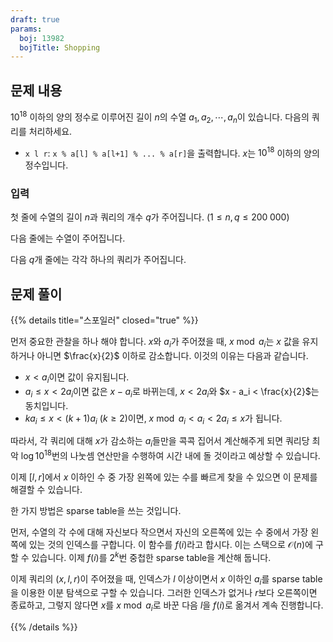 ```yaml
---
draft: true
params:
  boj: 13982
  bojTitle: Shopping
---
```


## 문제 내용

$10^{18}$ 이하의 양의 정수로 이루어진 길이 $n$의 수열 $a_1, a_2, \cdots, a_n$이 있습니다. 다음의 쿼리를 처리하세요.

* `x l r`: `x % a[l] % a[l+1] % ... % a[r]`을 출력합니다. $x$는 $10^{18}$ 이하의 양의 정수입니다.

### 입력

첫 줄에 수열의 길이 $n$과 쿼리의 개수 $q$가 주어집니다. ($1 \le n, q \le 200\;000$)

다음 줄에는 수열이 주어집니다.

다음 $q$개 줄에는 각각 하나의 쿼리가 주어집니다.

## 문제 풀이

{{% details title="스포일러" closed="true" %}}

먼저 중요한 관찰을 하나 해야 합니다. $x$와 $a_i$가 주어졌을 때, $x \bmod a_i$는 $x$ 값을 유지하거나 아니면 $\frac{x}{2}$ 이하로 감소합니다. 이것의 이유는 다음과 같습니다.

* $x < a_i$이면 값이 유지됩니다.
* $a_i \le x < 2 a_i$이면 값은 $x - a_i$로 바뀌는데, $x < 2 a_i$와 $x - a_i < \frac{x}{2}$는 동치입니다.
* $k a_i \le x < (k+1) a_i$ ($k \ge 2$)이면, $x \bmod a_i < a_i < 2 a_i \le x$가 됩니다.

따라서, 각 쿼리에 대해 $x$가 감소하는 $a_i$들만을 콕콕 집어서 계산해주게 되면 쿼리당 최악 $\log 10^{18}$번의 나눗셈 연산만을 수행하여 시간 내에 돌 것이라고 예상할 수 있습니다.

이제 $[l, r]$에서 $x$ 이하인 수 중 가장 왼쪽에 있는 수를 빠르게 찾을 수 있으면 이 문제를 해결할 수 있습니다.

한 가지 방법은 sparse table을 쓰는 것입니다.

먼저, 수열의 각 수에 대해 자신보다 작으면서 자신의 오른쪽에 있는 수 중에서 가장 왼쪽에 있는 것의 인덱스를 구합니다. 이 함수를 $f(i)$라고 합시다. 이는 스택으로 $\mathcal{O} (n)$에 구할 수 있습니다. 이제 $f(i)$를 $2^k$번 중첩한 sparse table을 계산해 둡니다.

이제 쿼리의 $(x, l, r)$이 주어졌을 때, 인덱스가 $l$ 이상이면서 $x$ 이하인 $a_i$를 sparse table을 이용한 이분 탐색으로 구할 수 있습니다. 그러한 인덱스가 없거나 $r$보다 오른쪽이면 종료하고, 그렇지 않다면 $x$를 $x \bmod a_i$로 바꾼 다음 $l$을 $f(i)$로 옮겨서 계속 진행합니다.

{{% /details %}}
